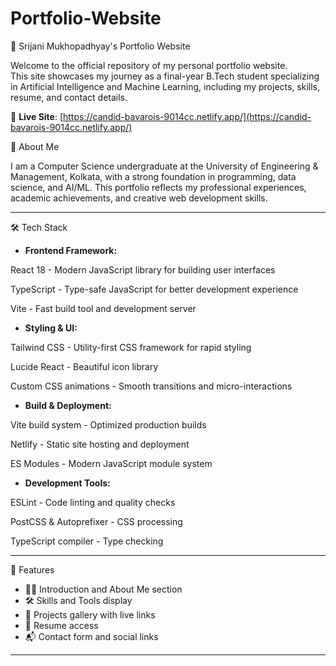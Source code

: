 # Portfolio-Website

💼 Srijani Mukhopadhyay's Portfolio Website

Welcome to the official repository of my personal portfolio website.  
This site showcases my journey as a final-year B.Tech student specializing in Artificial Intelligence and Machine Learning, including my projects, skills, resume, and contact details.

🔗 **Live Site**: [https://candid-bavarois-9014cc.netlify.app/](https://candid-bavarois-9014cc.netlify.app/)

🧠 About Me

I am a Computer Science undergraduate at the University of Engineering & Management, Kolkata, with a strong foundation in programming, data science, and AI/ML. This portfolio reflects my professional experiences, academic achievements, and creative web development skills.

---

🛠️ Tech Stack

- **Frontend Framework:**

React 18 - Modern JavaScript library for building user interfaces

TypeScript - Type-safe JavaScript for better development experience

Vite - Fast build tool and development server


- **Styling & UI:**

Tailwind CSS - Utility-first CSS framework for rapid styling

Lucide React - Beautiful icon library

Custom CSS animations - Smooth transitions and micro-interactions


- **Build & Deployment:**

Vite build system - Optimized production builds

Netlify - Static site hosting and deployment

ES Modules - Modern JavaScript module system


- **Development Tools:**

ESLint - Code linting and quality checks

PostCSS & Autoprefixer - CSS processing

TypeScript compiler - Type checking

---

📁 Features

- 👩‍🎓 Introduction and About Me section  
- 🛠️ Skills and Tools display  
- 📂 Projects gallery with live links  
- 📄 Resume access  
- 📬 Contact form and social links

---


